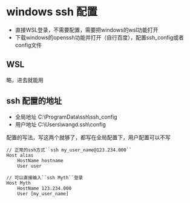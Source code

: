 # windows ssh 配置
- 直接WSL登录，不需要配置，需要把windows的wsl功能打开
- 下载windows的openssh功能并打开（自行百度），配置ssh_config或者config文件

## WSL
略，进去就能用

## ssh 配置的地址
- 全局地址
C:\ProgramData\ssh\ssh_config
- 用户地址
C:\Users\wangd\.ssh\config

配置的写法，写这两个就够了，都写在全局配置下，用户配置可以不写
```
// 正常的ssh方式``ssh my_user_name@123.234.000``
Host alias
    HostName hostname
    User user

// 可以直接输入``ssh Myth``登录
Host Myth
    HostName 123.234.000
    User [my_user_name]
```